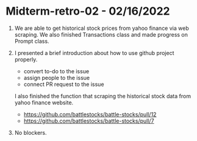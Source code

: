 # Midterm-retro-02 - 02/16/2022

1. We are able to get historical stock prices from yahoo finance via web scraping. We also finished Transactions class and made progress on Prompt class.
2. I presented a brief introduction about how to use github project properly.

   - convert to-do to the issue
   - assign people to the issue
   - connect PR request to the issue

   I also finished the function that scraping the historical stock data from yahoo finance website.

   - https://github.com/battlestocks/battle-stocks/pull/12
   - https://github.com/battlestocks/battle-stocks/pull/7

3. No blockers.
